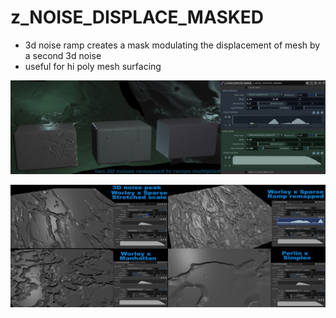 # z_NOISE_DISPLACE_MASKED
- 3d noise ramp creates a mask modulating the displacement of mesh by a second 3d noise 
- useful for hi poly mesh surfacing  

![z_NOISE_DISPLACE_MASKED](https://raw.githubusercontent.com/CorvaeOboro/zenv/master/hip/z_NOISE_DISPLACE_MASKED/z_NOISE_DISPLACE_MASKED.jpg?raw=true "z_NOISE_DISPLACE_MASKED")

![z_NOISE_DISPLACE_MASKED](https://raw.githubusercontent.com/CorvaeOboro/zenv/master/hip/z_NOISE_DISPLACE_MASKED/z_NOISE_DISPLACE_MASKED_large_variants.jpg?raw=true "z_NOISE_DISPLACE_MASKED")